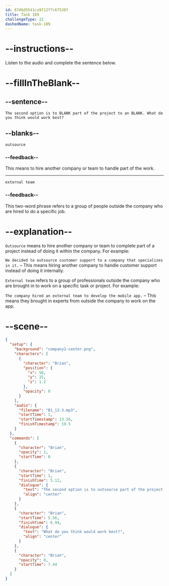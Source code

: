 ```yaml
---
id: 67d6d5541ca9f12f7c67538f
title: Task 109
challengeType: 22
dashedName: task-109
---
```


<!-- (Audio) Brian: The second option is to outsource part of the project to an external team. What do you think would work best? -->

# --instructions--

Listen to the audio and complete the sentence below.

# --fillInTheBlank--

## --sentence--

`The second option is to BLANK part of the project to an BLANK. What do you think would work best?`

## --blanks--

`outsource`

### --feedback--

This means to hire another company or team to handle part of the work.

---

`external team`

### --feedback--

This two-word phrase refers to a group of people outside the company who are hired to do a specific job.

# --explanation--

`Outsource` means to hire another company or team to complete part of a project instead of doing it within the company. For example:  

`We decided to outsource customer support to a company that specializes in it.` – This means hiring another company to handle customer support instead of doing it internally.  

`External team` refers to a group of professionals outside the company who are brought in to work on a specific task or project. For example:  

`The company hired an external team to develop the mobile app.` – This means they brought in experts from outside the company to work on the app.  

# --scene--

```json
{
  "setup": {
    "background": "company2-center.png",
    "characters": [
      {
        "character": "Brian",
        "position": {
          "x": 50,
          "y": 15,
          "z": 1.2
        },
        "opacity": 0
      }
    ],
    "audio": {
      "filename": "B1_13-3.mp3",
      "startTime": 1,
      "startTimestamp": 13.56,
      "finishTimestamp": 19.5
    }
  },
  "commands": [
    {
      "character": "Brian",
      "opacity": 1,
      "startTime": 0
    },
    {
      "character": "Brian",
      "startTime": 1,
      "finishTime": 5.12,
      "dialogue": {
        "text": "The second option is to outsource part of the project to an external team.",
        "align": "center"
      }
    },
    {
      "character": "Brian",
      "startTime": 5.56,
      "finishTime": 6.94,
      "dialogue": {
        "text": "What do you think would work best?",
        "align": "center"
      }
    },
    {
      "character": "Brian",
      "opacity": 0,
      "startTime": 7.44
    }
  ]
}
```
